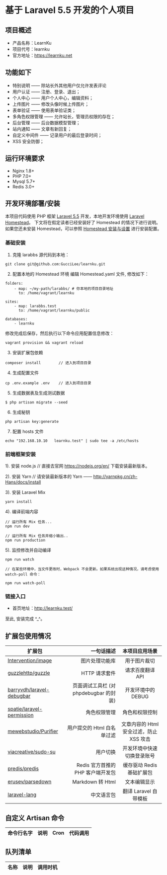 # 基于 Laravel 5.5 开发的个人项目

## 项目概述
* 产品名称：LearnKu
* 项目代号：learnku
* 官方地址：https://learnku.net

## 功能如下
* 特别说明 —— 除站长外其他用户仅允许发表评论
* 用户认证 —— 注册、登录、退出；
* 个人中心 —— 用户个人中心，编辑资料；
* 上传图片 —— 修改头像时候上传图片；
* 表单验证 —— 使用表单验证类；
* 多角色权限管理 —— 允许站长，管理员权限的存在；
* 后台管理 —— 后台数据模型管理；
* 站内通知 —— 文章有新回复；
* 自定义中间件 —— 记录用户的最后登录时间；
* XSS 安全防御；

## 运行环境要求
* Nginx 1.8+
* PHP 7.0+
* Mysql 5.7+
* Redis 3.0+

## 开发环境部署/安装

本项目代码使用 PHP 框架 [Laravel 5.5](https://learnku.com/docs/laravel/5.5/) 开发，本地开发环境使用 [Laravel Homestead](https://learnku.com/docs/laravel/5.5/homestead)。
下文将在假定读者已经安装好了 Homestead 的情况下进行说明。如果您还未安装 Homestead，可以参照 [Homestead 安装与设置](https://learnku.com/docs/laravel/5.5/homestead#installation-and-setup) 进行安装配置。

### 基础安装

1. 克隆 larabbs 源代码到本地：
```
git clone git@github.com:GucciLee/learnku.git
```

2. 配置本地的 Homestead 环境
编辑 Homestead.yaml 文件, 修改如下：
```
folders:
    - map: ~/my-path/larabbs/ # 你本地的项目目录地址
      to: /home/vagrant/learnku

sites:
    - map: larabbs.test
      to: /home/vagrant/learnku/public

databases:
    - learnku
```

修改完成后保存，然后执行以下命令应用配置信息修改：
```
vagrant provision && vagrant reload
```

3. 安装扩展包依赖
```
composer install      	// 进入到项目目录
```

4. 生成配置文件
```
cp .env.example .env    // 进入到项目目录
```

5. 生成数据表及生成测试数据
```
$ php artisan migrate --seed
```

6. 生成秘钥
```
php artisan key:generate
```

7. 配置 hosts 文件
```
echo "192.168.10.10   learnku.test" | sudo tee -a /etc/hosts
```

### 前端框架安装
1). 安装 node.js 	// 直接去官网 https://nodejs.org/en/ 下载安装最新版本。

2). 安装 Yarn 		// 请安装最新版本的 Yarn —— http://yarnpkg.cn/zh-Hans/docs/install

3). 安装 Laravel Mix
```
yarn install
```

4). 编译前端内容
```
// 运行所有 Mix 任务...
npm run dev

// 运行所有 Mix 任务并缩小输出..
npm run production
```

5). 监控修改并自动编译
```
npm run watch

// 在某些环境中，当文件更改时，Webpack 不会更新。如果系统出现这种情况，请考虑使用 watch-poll 命令：

npm run watch-poll
```

### 链接入口
* 首页地址：http://learnku.test/

至此, 安装完成 ^_^。



## 扩展包使用情况
| 扩展包        | 一句话描述    |  本项目应用场景  |
| --------   | -----:   | :----: |
| [Intervention/image](https://github.com/Intervention/image)	|	图片处理功能库 | 	用于图片裁切 |
| [guzzlehttp/guzzle](https://github.com/guzzle/guzzle)	|	HTTP 请求套件 | 	请求百度翻译 API |
| [barryvdh/laravel-debugbar](https://github.com/barryvdh/laravel-debugbar)	|	页面调试工具栏 (对 phpdebugbar 的封装) | 	开发环境中的 DEBUG |
| [spatie/laravel-permission](https://github.com/spatie/laravel-permission)	|	角色权限管理 | 	角色和权限控制 |
| [mewebstudio/Purifier](https://github.com/mewebstudio/Purifier)	|	用户提交的 Html 白名单过滤 | 	文章内容的 Html 安全过滤，防止 XSS 攻击 |
| [viacreative/sudo-su](https://github.com/viacreative/sudo-su)	|	用户切换	 | 开发环境中快速切换登录账号 |
| [predis/predis](https://github.com/nrk/predis.git)	| Redis 官方首推的 PHP 客户端开发包 | 	缓存驱动 Redis 基础扩展包 |
| [erusev/parsedown](https://github.com/erusev/parsedown)	| Markdown 转 Html | 文本编辑显示 |
| [laravel-lang](https://github.com/overtrue/laravel-lang)	| 中文语言包 | 翻译 Laravel 自带模板 |

## 自定义 Artisan 命令
| 命令行名字        | 说明    |  Cron  | 代码调用 |
| --------   | -----:   | :----: | :----: |

## 队列清单
| 名称        | 说明    |  调用时机  |
| --------   | -----:   | :----: |
